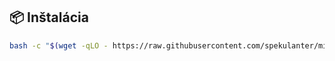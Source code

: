 ## 📦 Inštalácia


```bash
bash -c "$(wget -qLO - https://raw.githubusercontent.com/spekulanter/mikrotik-manager/main/install-mikrotik-manager.sh)"

